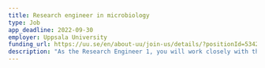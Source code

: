 ```yaml
---
title: Research engineer in microbiology
type: Job
app_deadline: 2022-09-30
employer: Uppsala University
funding_url: https://uu.se/en/about-uu/join-us/details/?positionId=534274
description: "As the Research Engineer 1, you will work closely with the other researchers and PhD students in the group and support them in their projects. You will construct single strains as well as libraries of genetically modified bacteria and be responsible for NGS including sample preparation and data analysis. Protein purification and microscopy can also be part of your work duties if the projects so require. You will train and support the other researchers in the group in NGA and cloning, and you will have the overall responsibility for the lab's strain database and be the primary contact point for the sequencing facility. If time allows, you are welcome to also peruse your own projects. You will be offered continuous training and you will be expected to stay up-to-date in your area of ​​expertise. The lab is interdisciplinary, which means that you will collaborate closely with microbiologists, microfluidics engineers, biophysicists, computer scientists, optical engineers, biochemists, molecular biologists, and software engineers."
---
```

